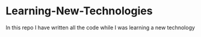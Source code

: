 # Learning-New-Technologies
In this repo I have written all the code while I was learning a new technology

